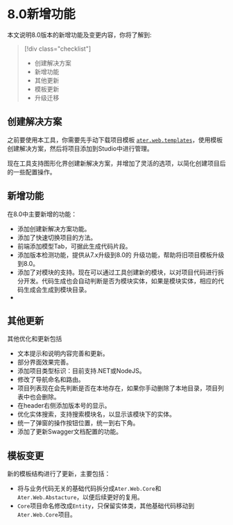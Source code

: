 # 8.0新增功能

本文说明8.0版本的新增功能及变更内容，你将了解到:

> [!div class="checklist"]
>
> - 创建解决方案
> - 新增功能
> - 其他更新
> - 模板更新
> - 升级迁移

## 创建解决方案

之前要使用本工具，你需要先手动下载项目模板 [`ater.web.templates`](https://www.nuget.org/packages/ater.web.templates)，使用模板创建解决方案，然后将项目添加到Studio中进行管理。

现在工具支持图形化界创建新解决方案，并增加了灵活的选项，以简化创建项目后的一些配置操作。

## 新增功能

在8.0中主要新增的功能：

- 添加创建新解决方案功能。
- 添加了快速切换项目的方法。
- 前端添加模型Tab，可据此生成代码片段。
- 添加版本检测功能，提供从7.x升级到8.0的 升级功能，帮助将旧项目模板升级到8.0。
- 添加了对模块的支持。现在可以通过工具创建新的模块，以对项目代码进行拆分开发。代码生成也会自动判断是否为模块实体，如果是模块实体，相应的代码生成会生成到模块目录。
-

## 其他更新

其他优化和更新包括

- 文本提示和说明内容完善和更新。
- 部分界面效果完善。
- 添加项目类型标识：目前支持.NET或NodeJS。
- 修改了导航命名和路由。
- 项目列表现在会先判断是否在本地存在，如果你手动删除了本地目录，项目列表中也会删除。
- 在header右侧添加版本号的显示。
- 优化实体搜索，支持搜索模块名，以显示该模块下的实体。
- 统一了弹窗的操作按钮位置，统一到右下角。
- 添加了更新Swagger文档配置的功能。

## 模板变更

新的模板结构进行了更新，主要包括：

- 将与业务代码无关的基础代码拆分成`Ater.Web.Core`和`Ater.Web.Abstacture`，以便后续更好的复用。
- `Core`项目命名修改成`Entity`，只保留实体类，其他基础代码移动到`Ater.Web.Core`项目。
